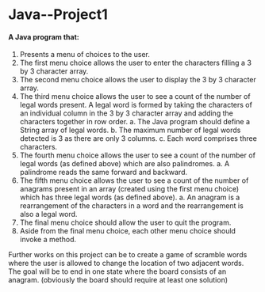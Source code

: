 # Java--Project1

#### A Java program that:

1. Presents a menu of choices to the user.
2. The first menu choice allows the user to enter the characters filling a 3 by 3 character array.
3. The second menu choice allows the user to display the 3 by 3 character array.
4. The third menu choice allows the user to see a count of the number of legal words present. A
legal word is formed by taking the characters of an individual column in the 3 by 3 character
array and adding the characters together in row order.
a. The Java program should define a String array of legal words.
b. The maximum number of legal words detected is 3 as there are only 3 columns.
c. Each word comprises three characters.
5. The fourth menu choice allows the user to see a count of the number of legal words (as defined
above) which are also palindromes.
a. A palindrome reads the same forward and backward.
6. The fifth menu choice allows the user to see a count of the number of anagrams present in an
array (created using the first menu choice) which has three legal words (as defined above).
a. An anagram is a rearrangement of the characters in a word and the rearrangement is
also a legal word.
7. The final menu choice should allow the user to quit the program.
8. Aside from the final menu choice, each other menu choice should invoke a method.

Further works on this project can be to create a game of scramble words where the user is allowed to change the location of two adjacent words.
The goal will be to end in one state where the board consists of an anagram. (obviously the board should require at least one solution)
